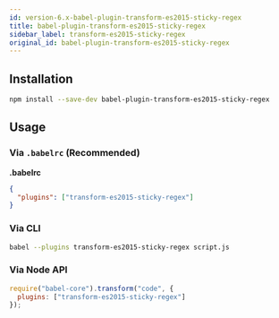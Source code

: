 ```yaml
---
id: version-6.x-babel-plugin-transform-es2015-sticky-regex
title: babel-plugin-transform-es2015-sticky-regex
sidebar_label: transform-es2015-sticky-regex
original_id: babel-plugin-transform-es2015-sticky-regex
---
```


## Installation

```sh
npm install --save-dev babel-plugin-transform-es2015-sticky-regex
```

## Usage

### Via `.babelrc` (Recommended)

**.babelrc**

```json
{
  "plugins": ["transform-es2015-sticky-regex"]
}
```

### Via CLI

```sh
babel --plugins transform-es2015-sticky-regex script.js
```

### Via Node API

```javascript
require("babel-core").transform("code", {
  plugins: ["transform-es2015-sticky-regex"]
});
```

